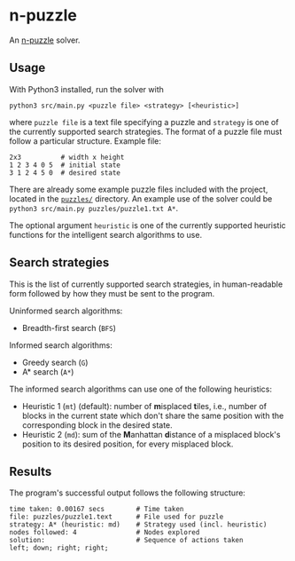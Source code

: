 # n-puzzle

An [n-puzzle](https://en.wikipedia.org/wiki/15_puzzle) solver.

## Usage

With Python3 installed, run the solver with 
```
python3 src/main.py <puzzle file> <strategy> [<heuristic>]
```
where `puzzle file` is a text file specifying a puzzle and
`strategy` is one of the currently supported search strategies. 
The format of a puzzle file must follow a particular structure. 
Example file:
```
2x3          # width x height
1 2 3 4 0 5  # initial state
3 1 2 4 5 0  # desired state
```
There are already some example puzzle files included with the project,
located in the [`puzzles/`](./puzzles/) directory. An example use of the
solver could be `python3 src/main.py puzzles/puzzle1.txt A*`.

The optional argument `heuristic` is one of the currently supported
heuristic functions for the intelligent search algorithms to use. 

## Search strategies

This is the list of currently supported search strategies,
in human-readable form followed by how they must be sent to the program.

Uninformed search algorithms:
- Breadth-first search (`BFS`)

Informed search algorithms:
- Greedy search (`G`)
- A* search (`A*`)

The informed search algorithms can use one of the following heuristics:

- Heuristic 1 (`mt`) (default): number of **m**isplaced **t**iles, i.e., number of blocks in the
current state which don't share the same position with the corresponding
block in the desired state.
- Heuristic 2 (`md`): sum of the **M**anhattan **d**istance of a misplaced block's position
to its desired position, for every misplaced block.

## Results

The program's successful output follows the following structure:
```
time taken: 0.00167 secs        # Time taken
file: puzzles/puzzle1.text      # File used for puzzle
strategy: A* (heuristic: md)    # Strategy used (incl. heuristic)
nodes followed: 4               # Nodes explored
solution:                       # Sequence of actions taken
left; down; right; right;
```
